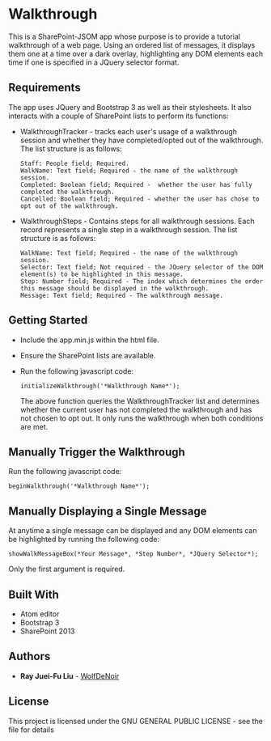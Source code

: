 # Walkthrough

This is a SharePoint-JSOM app whose purpose is to provide a tutorial walkthrough of a web page. Using an ordered list of messages, it displays them one at a time over a dark overlay, highlighting any DOM elements each time if one is specified in a JQuery selector format.

## Requirements

The app uses JQuery and Bootstrap 3 as well as their stylesheets. It also interacts with a couple of SharePoint lists to perform its functions:

- WalkthroughTracker - tracks each user's usage of a walkthrough session and whether they have completed/opted out of the walkthrough. The list structure is as follows:

  ```
  Staff: People field; Required.
  WalkName: Text field; Required - the name of the walkthrough session.
  Completed: Boolean field; Required -  whether the user has fully completed the walkthrough.
  Cancelled: Boolean field; Required - whether the user has chose to opt out of the walkthrough.
  ```

- WalkthroughSteps - Contains steps for all walkthrough sessions. Each record represents a single step in a walkthrough session. The list structure is as follows:

  ```
  WalkName: Text field; Required - the name of the walkthrough session.
  Selector: Text field; Not required - the JQuery selector of the DOM element(s) to be highlighted in this message.
  Step: Number field; Required - The index which determines the order this message should be displayed in the walkthrough.
  Message: Text field; Required - The walkthrough message.
  ```

## Getting Started

- Include the app.min.js within the html file.
- Ensure the SharePoint lists are available.
- Run the following javascript code:

  ```
  initializeWalkthrough('*Walkthrough Name*');
  ```

  The above function queries the WalkthroughTracker list and determines whether the current user has not completed the walkthrough and has not chosen to opt out. It only runs the walkthrough when both conditions are met.

## Manually Trigger the Walkthrough

Run the following javascript code:

```
beginWalkthrough('*Walkthrough Name*');
```

## Manually Displaying a Single Message

At anytime a single message can be displayed and any DOM elements can be highlighted by running the following code:

```
showWalkMessageBox(*Your Message*, *Step Number*, *JQuery Selector*);
```

Only the first argument is required.

## Built With

- Atom editor
- Bootstrap 3
- SharePoint 2013

## Authors

- **Ray Juei-Fu Liu** - [WolfDeNoir](https://github.com/wolfdenoir)

## License

This project is licensed under the GNU GENERAL PUBLIC LICENSE - see the <LICENSE> file for details

